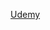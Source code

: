 [Udemy](https://fidelity.udemy.com/course/apache-maven-beginner-to-guru/learn/lecture/12810253?kw=maven%3A&src=sac#overview)